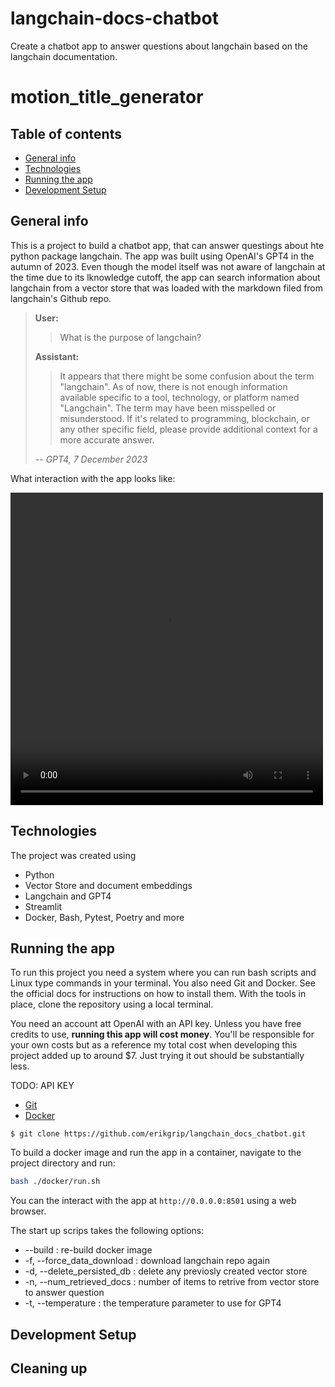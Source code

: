 # langchain-docs-chatbot
Create a chatbot app to answer questions about langchain based on the langchain documentation.

# motion_title_generator

## Table of contents

- [General info](#general-info)
- [Technologies](#technologies)
- [Running the app](#running-the-app)
- [Development Setup](#development-setup)


## General info

This is a project to build a chatbot app, that can answer questings about hte python package langchain. The app was built using OpenAI's GPT4 in the autumn of 2023. Even though the model itself was not aware of langchain at the time due to its lknowledge cutoff, the app can search information about langchain from a vector store that was loaded with the markdown filed from langchain's Github repo.


> **User:**
>> What is the purpose of langchain?
>
> **Assistant:**
>> It appears that there might be some confusion about the term "langchain". As of now, there is not enough information available specific to a tool, technology, or platform named "Langchain". The term may have been misspelled or misunderstood. If it's related to programming, blockchain, or any other specific field, please provide additional context for a more accurate answer.
>
> --  _GPT4, 7 December 2023_


What interaction with the app looks like:


<video width="500" height="500" controls>
  <source src="resources/app_demo.mp4" type="video/mp4">
</video>


## Technologies

The project was created using

- Python
- Vector Store and document embeddings
- Langchain and GPT4
- Streamlit
- Docker, Bash, Pytest, Poetry and more


## Running the app

To run this project you need a system where you can run bash scripts and Linux type commands in your terminal. You also need Git and Docker. See the official docs for instructions on how to install them. With the tools in place, clone the repository using a local terminal.

You need an account att OpenAI with an API key. Unless you have free credits to use, **running this app will cost money**. You'll be responsible for your own costs but as a reference my total cost when developing this project added up to around $7. Just trying it out should be substantially less.

TODO: API KEY

- [Git](https://git-scm.com/book/en/v2/Getting-Started-Installing-Git)
- [Docker](https://docs.docker.com/get-docker/)

```
$ git clone https://github.com/erikgrip/langchain_docs_chatbot.git
```

To build a docker image and run the app in a container, navigate to the project directory and run:

```bash
bash ./docker/run.sh
```
You can the interact with the app at `http://0.0.0.0:8501` using a web browser. 

The start up scrips takes the following options:
* --build : re-build docker image
* -f, --force_data_download : download langchain repo again
* -d, --delete_persisted_db : delete any previosly created vector store
* -n, --num_retrieved_docs : number of items to retrive from vector store to answer question
* -t, --temperature : the temperature parameter to use for GPT4



## Development Setup


## Cleaning up
